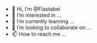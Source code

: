 - 👋 Hi, I’m @Flastabel
- 👀 I’m interested in ...
- 🌱 I’m currently learning ...
- 💞️ I’m looking to collaborate on ...
- 📫 How to reach me ...

<!---
Flastabel/Flastabel is a ✨ special ✨ repository because its `README.md` (this file) appears on your GitHub profile.
You can click the Preview link to take a look at your changes.
--->
